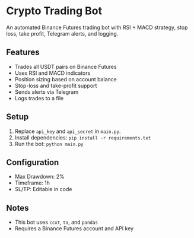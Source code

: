 # Crypto Trading Bot

An automated Binance Futures trading bot with RSI + MACD strategy, stop loss, take profit, Telegram alerts, and logging.

## Features
- Trades all USDT pairs on Binance Futures
- Uses RSI and MACD indicators
- Position sizing based on account balance
- Stop-loss and take-profit support
- Sends alerts via Telegram
- Logs trades to a file

## Setup
1. Replace `api_key` and `api_secret` in `main.py`.
2. Install dependencies: `pip install -r requirements.txt`
3. Run the bot: `python main.py`

## Configuration
- Max Drawdown: 2%
- Timeframe: 1h
- SL/TP: Editable in code

## Notes
- This bot uses `ccxt`, `ta`, and `pandas`
- Requires a Binance Futures account and API key
